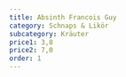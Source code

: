 ```yaml
---
title: Absinth Francois Guy
category: Schnaps & Likör
subcategory: Kräuter
price1: 3,8
price2: 7,0
order: 1
---
```

